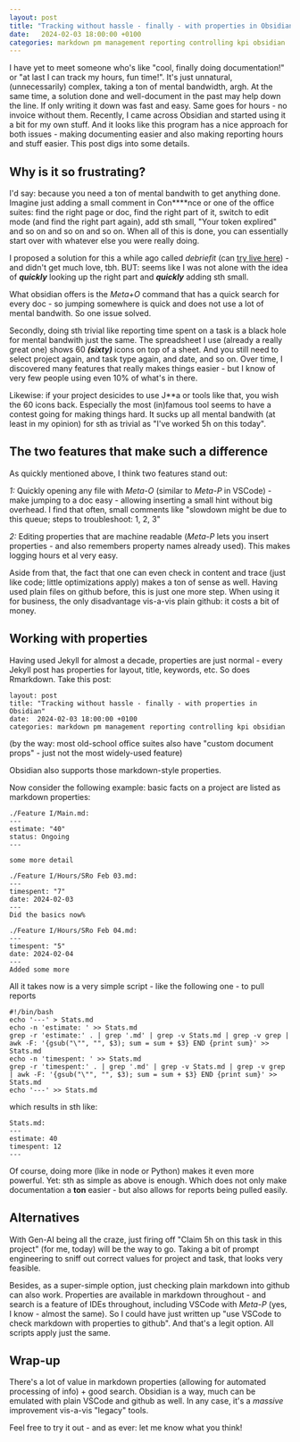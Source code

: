 ```yaml
---
layout: post
title: "Tracking without hassle - finally - with properties in Obsidian"
date:   2024-02-03 18:00:00 +0100
categories: markdown pm management reporting controlling kpi obsidian
---
```


I have yet to meet someone who's like "cool, finally doing documentation!" or "at last I can track my hours, fun time!". It's just unnatural, (unnecessarily) complex, taking a ton of mental bandwidth, argh. At the same time, a solution done and well-document in the past may help down the line. If only writing it down was fast and easy. Same goes for hours - no invoice without them. Recently, I came across Obsidian and started using it a bit for my own stuff. And it looks like this program has a nice approach for both issues - making documenting easier and also making reporting hours and stuff easier. This post digs into some details.

## Why is it so frustrating?

I'd say: because you need a ton of mental bandwith to get anything done. Imagine just adding a small comment in Con****nce or one of the office suites: find the right page or doc, find the right part of it, switch to edit mode (and find the right part again), add sth small, "Your token explired" and so on and so on and so on. When all of this is done, you can essentially start over with whatever else you were really doing. 

I proposed a solution for this a while ago called *debriefit* (can [try live here](https://github.com/sebastianrothbucher/debriefit)) - and didn't get much love, tbh. BUT: seems like I was not alone with the idea of ***quickly*** looking up the right part and ***quickly*** adding sth small. 

What obsidian offers is the *Meta+O* command that has a quick search for every doc - so jumping somewhere is quick and does not use a lot of mental bandwith. So one issue solved. 

Secondly, doing sth trivial like reporting time spent on a task is a black hole for mental bandwith just the same. The spreadsheet I use (already a really great one) shows 60 ***(sixty)*** icons on top of a sheet. And you still need to select project again, and task type again, and date, and so on. Over time, I discovered many features that really makes things easier - but I know of very few people using even 10% of what's in there. 

Likewise: if your project desicides to use J**a or tools like that, you wish the 60 icons back. Especially the most (in)famous tool seems to have a contest going for making things hard. It sucks up all mental bandwith (at least in my opinion) for sth as trivial as "I've worked 5h on this today".

## The two features that make such a difference

As quickly mentioned above, I think two features stand out: 

*1:* Quickly opening any file with *Meta-O* (similar to *Meta-P* in VSCode) - make jumping to a doc easy - allowing inserting a small hint without big overhead. I find that often, small comments like "slowdown might be due to this queue; steps to troubleshoot: 1, 2, 3"

*2:* Editing properties that are machine readable (*Meta-P* lets you insert properties - and also remembers property names already used). This makes logging hours et al very easy.

Aside from that, the fact that one can even check in content and trace (just like code; little optimizations apply) makes a ton of sense as well. Having used plain files on github before, this is just one more step. When using it for business, the only disadvantage vis-a-vis plain github: it costs a bit of money. 

## Working with properties

Having used Jekyll for almost a decade, properties are just normal - every Jekyll post has properties for layout, title, keywords, etc. So does Rmarkdown. Take this post:

```
layout: post
title: "Tracking without hassle - finally - with properties in Obsidian"
date:  2024-02-03 18:00:00 +0100
categories: markdown pm management reporting controlling kpi obsidian
```

(by the way: most old-school office suites also have "custom document props" - just not the most widely-used feature)

Obsidian also supports those markdown-style properties.

Now consider the following example: basic facts on a project are listed as markdown properties: 

```
./Feature I/Main.md:
---
estimate: "40"
status: Ongoing
---

some more detail

./Feature I/Hours/SRo Feb 03.md:
---
timespent: "7"
date: 2024-02-03
---
Did the basics now%   

./Feature I/Hours/SRo Feb 04.md:
---
timespent: "5"
date: 2024-02-04
---
Added some more
```

All it takes now is a very simple script - like the following one - to pull reports

```
#!/bin/bash
echo '---' > Stats.md
echo -n 'estimate: ' >> Stats.md
grep -r 'estimate:' . | grep '.md' | grep -v Stats.md | grep -v grep | awk -F: '{gsub("\"", "", $3); sum = sum + $3} END {print sum}' >> Stats.md
echo -n 'timespent: ' >> Stats.md
grep -r 'timespent:' . | grep '.md' | grep -v Stats.md | grep -v grep | awk -F: '{gsub("\"", "", $3); sum = sum + $3} END {print sum}' >> Stats.md
echo '---' >> Stats.md
```

which results in sth like: 

```
Stats.md: 
---
estimate: 40
timespent: 12
---
```

Of course, doing more (like in node or Python) makes it even more powerful. Yet: sth as simple as above is enough. Which does not only make documentation a **ton** easier - but also allows for reports being pulled easily.

## Alternatives

With Gen-AI being all the craze, just firing off "Claim 5h on this task in this project" (for me, today) will be the way to go. Taking a bit of prompt engineering to sniff out correct values for project and task, that looks very feasible. 

Besides, as a super-simple option, just checking plain markdown into github can also work. Properties are available in markdown throughout - and search is a feature of IDEs throughout, including VSCode with *Meta-P* (yes, I know - almost the same). So I could have just written up "use VSCode to check markdown with properties to github". And that's a legit option. All scripts apply just the same. 

## Wrap-up

There's a lot of value in markdown properties (allowing for automated processing of info) + good search. Obsidian is a way, much can be emulated with plain VSCode and github as well. In any case, it's a *massive* improvement vis-a-vis "legacy" tools. 

Feel free to try it out - and as ever: let me know what you think!
